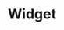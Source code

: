 ---
title: Widget
class: widget
image_path: /images/products/widget.jpg
target_path: http://mylocal.sun-sentinel.com/embed
devices_path: /platform/widget?publisher=mylocal.sun-sentinel.com&width=300&height=600&adcentric=false
---